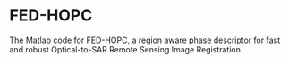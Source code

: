 # FED-HOPC
The Matlab code for FED-HOPC, a  region aware phase descriptor for fast and robust Optical-to-SAR Remote Sensing Image Registration
